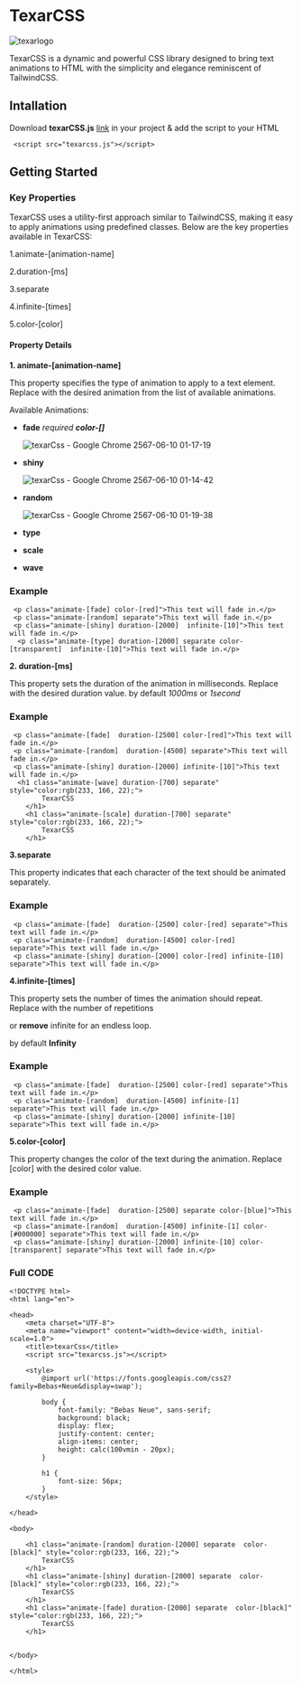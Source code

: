 # TexarCSS
![texarlogo](https://github.com/Mikku44/TexarCSS/assets/104062911/471a83a3-4ee1-4b17-828d-110040dd329b)


TexarCSS is a dynamic and powerful CSS library designed to bring text animations to HTML with the simplicity and elegance reminiscent of TailwindCSS.

## Intallation
Download **texarCSS.js** [link](https://raw.githubusercontent.com/Mikku44/TexarCSS/main/texarcss.js) in your project & add the script to your HTML
```
 <script src="texarcss.js"></script>
```

## Getting Started
### Key Properties
TexarCSS uses a utility-first approach similar to TailwindCSS, making it easy to apply animations using predefined classes. Below are the key properties available in TexarCSS:

1.animate-\[animation-name\] 

2.duration-\[ms\]

3.separate

4.infinite-\[times\]

5.color-\[color\]


#### Property Details
**1. animate-\[animation-name\]**
   
This property specifies the type of animation to apply to a text element. Replace <animation-name> with the desired animation from the list of available animations.

Available Animations:
   - **fade** _required **color-\[\]**_

     ![texarCss - Google Chrome 2567-06-10 01-17-19](https://github.com/Mikku44/TexarCSS/assets/104062911/44f13fc5-4b3b-4647-98d9-d335cb8b57d0)

   - **shiny**
     
     ![texarCss - Google Chrome 2567-06-10 01-14-42](https://github.com/Mikku44/TexarCSS/assets/104062911/b247b612-6aba-4c33-8760-519bcc93282e)

   - **random**

     ![texarCss - Google Chrome 2567-06-10 01-19-38](https://github.com/Mikku44/TexarCSS/assets/104062911/0138cfcd-78b4-4607-b093-07269cc76e60)

   - **type**
   - **scale**
   - **wave**



### Example
```
 <p class="animate-[fade] color-[red]">This text will fade in.</p>
 <p class="animate-[random] separate">This text will fade in.</p>
 <p class="animate-[shiny] duration-[2000]  infinite-[10]">This text will fade in.</p>
  <p class="animate-[type] duration-[2000] separate color-[transparent]  infinite-[10]">This text will fade in.</p> 
```


**2. duration-\[ms\]**

This property sets the duration of the animation in milliseconds. Replace <ms> with the desired duration value.
by default _1000ms_ or _1second_

### Example

```
 <p class="animate-[fade]  duration-[2500] color-[red]">This text will fade in.</p>
 <p class="animate-[random]  duration-[4500] separate">This text will fade in.</p>
 <p class="animate-[shiny] duration-[2000] infinite-[10]">This text will fade in.</p>
  <h1 class="animate-[wave] duration-[700] separate" style="color:rgb(233, 166, 22);">
        TexarCSS
    </h1>
    <h1 class="animate-[scale] duration-[700] separate" style="color:rgb(233, 166, 22);">
        TexarCSS
    </h1>
```

**3.separate**

This property indicates that each character of the text should be animated separately.


### Example


```
 <p class="animate-[fade]  duration-[2500] color-[red] separate">This text will fade in.</p>
 <p class="animate-[random]  duration-[4500] color-[red] separate">This text will fade in.</p>
 <p class="animate-[shiny] duration-[2000] color-[red] infinite-[10] separate">This text will fade in.</p> 

```

**4.infinite-[times]**

This property sets the number of times the animation should repeat. 
Replace **<times>** with the number of repetitions 

or **remove** infinite for an endless loop.

by default **Infinity**


### Example


```
 <p class="animate-[fade]  duration-[2500] color-[red] separate">This text will fade in.</p>
 <p class="animate-[random]  duration-[4500] infinite-[1] separate">This text will fade in.</p>
 <p class="animate-[shiny] duration-[2000] infinite-[10] separate">This text will fade in.</p> 
```

**5.color-[color]**

This property changes the color of the text during the animation. Replace [color] with the desired color value.


### Example


```
 <p class="animate-[fade]  duration-[2500] separate color-[blue]">This text will fade in.</p>
 <p class="animate-[random]  duration-[4500] infinite-[1] color-[#000000] separate">This text will fade in.</p>
 <p class="animate-[shiny] duration-[2000] infinite-[10] color-[transparent] separate">This text will fade in.</p> 
```

### Full CODE

```
<!DOCTYPE html>
<html lang="en">

<head>
    <meta charset="UTF-8">
    <meta name="viewport" content="width=device-width, initial-scale=1.0">
    <title>texarCss</title>
    <script src="texarcss.js"></script>

    <style>
        @import url('https://fonts.googleapis.com/css2?family=Bebas+Neue&display=swap');

        body {
            font-family: "Bebas Neue", sans-serif;
            background: black;
            display: flex;
            justify-content: center;
            align-items: center;
            height: calc(100vmin - 20px);
        }

        h1 {
            font-size: 56px;
        }
    </style>

</head>

<body>

    <h1 class="animate-[random] duration-[2000] separate  color-[black]" style="color:rgb(233, 166, 22);">
        TexarCSS
    </h1>
    <h1 class="animate-[shiny] duration-[2000] separate  color-[black]" style="color:rgb(233, 166, 22);">
        TexarCSS
    </h1>
    <h1 class="animate-[fade] duration-[2000] separate  color-[black]" style="color:rgb(233, 166, 22);">
        TexarCSS
    </h1>


</body>

</html>

```

